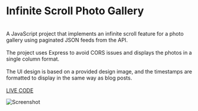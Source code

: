 <h1>Infinite Scroll Photo Gallery</h1> 
<br/>A JavaScript project that implements an infinite scroll feature for a photo gallery using paginated JSON feeds from the API.  
<br/> <br/> The project uses Express to avoid CORS issues and displays the photos in a single column format. 
<br/> <br/> The UI design is based on a provided design image, and the timestamps are formatted to display in the same way as blog posts.
<br/> <br/> 
<a href="https://codesandbox.io/p/sandbox/unruffled-morning-3m1x3h?file=%2Fapp.js" target="_blank">LIVE CODE</a>

![Screenshot](https://user-images.githubusercontent.com/49083863/219358156-7d774659-48e1-460a-9d04-4f1a8aa6c0ef.png)

